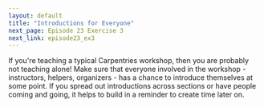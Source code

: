 ```yaml
---
layout: default
title: "Introductions for Everyone"
next_page: Episode 23 Exercise 3
next_link: episode23_ex3
---
```


If you're teaching a typical Carpentries workshop, then you are
probably not teaching alone! Make
sure that everyone involved in the workshop - instructors,
helpers, organizers - has a chance to introduce themselves at some point.
If you spread out introductions across sections or have people coming and going,
it helps to build in a reminder to create time later on.

